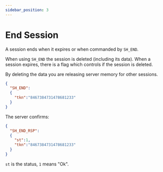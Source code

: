 ```yaml
---
sidebar_position: 3
---
```


# End Session
A session ends when it expires or when commanded by `SH_END`.

When using `SH_END` the session is deleted (including its data). When a session expires, there is a flag which controls if the session is deleted.

By deleting the data you are releasing server memory for other sessions.



```json title="End Session"
{
  "SH_END":
  {
    "tkn":"8467384731478681233"
  }
}
```

The server confirms:

```json title="End Session"
{
  "SH_END_RSP":
  {
    "st":1,
    "tkn":"8467384731478681233"
  }
}
```

`st` is the status, `1` means "Ok".
